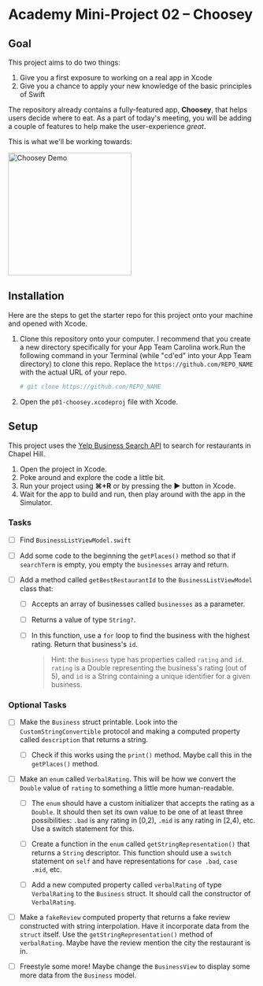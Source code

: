 # Academy Mini-Project 02 – Choosey

## Goal

This project aims to do two things:

1. Give you a first exposure to working on a real app in Xcode
2. Give you a chance to apply your new knowledge of the basic principles of Swift

The repository already contains a fully-featured app, **Choosey**, that helps users decide where to eat. As a part of today's meeting, you will be adding a couple of features to help make the user-experience *great*.

This is what we'll be working towards:

<img src="Screenshots/choosey-demo.gif" alt="Choosey Demo" width="250"/>

## Installation

Here are the steps to get the starter repo for this project onto your machine and opened with Xcode.

1. Clone this repository onto your computer. I recommend that you create a new directory specifically for your App Team Carolina work.Run the following command in your Terminal (while "cd'ed" into your App Team directory) to clone this repo. Replace the `https://github.com/REPO_NAME` with the actual URL of your repo.

   ```bash
   # git clone https://github.com/REPO_NAME
   ```

2. Open the `p01-choosey.xcodeproj` file with Xcode.

## Setup

This project uses the [Yelp Business Search API](https://www.yelp.com/developers/documentation/v3/business_search) to search for restaurants in Chapel Hill.
1. Open the project in Xcode.
2. Poke around and explore the code a little bit.
3. Run your project using **⌘+R** or by pressing the **►** button in Xcode.
4. Wait for the app to build and run, then play around with the app in the Simulator.

### Tasks

- [ ] Find `BusinessListViewModel.swift`

- [ ] Add some code to the beginning the `getPlaces()` method so that if `searchTerm` is empty, you empty the `businesses` array and return.

- [ ] Add a method called `getBestRestaurantId` to the `BusinessListViewModel` class that:

  - [ ] Accepts an array of businesses called `businesses` as a parameter.

  - [ ] Returns a value of type `String?`.

  - [ ] In this function, use a `for` loop to find the business with the highest rating. Return that business's `id`.

    > Hint: the `Business` type has properties called `rating` and `id`. `rating` is a Double representing the business's rating (out of 5), and `id` is a String containing a unique identifier for a given business.
 
### Optional Tasks
- [ ] Make the `Business` struct printable. Look into the `CustomStringConvertible` protocol and making a computed property called `description` that returns a string.

   - [ ] Check if this works using the `print()` method. Maybe call this in the `getPlaces()` method.

- [ ] Make an `enum` called `VerbalRating`. This will be how we convert the `Double` value of `rating` to something a little more human-readable.

   - [ ] The `enum` should have a custom initializer that accepts the rating as a `Double`. It should then set its own value to be one of at least three possibilities: `.bad` is any rating in [0,2), `.mid` is any rating in [2,4), etc. Use a switch statement for this.
   
   - [ ] Create a function in the `enum` called `getStringRepresentation()` that returns a `String` descriptor. This function should use a `switch` statement on `self` and have representations for `case .bad`, `case .mid`, etc.
   
   - [ ] Add a new computed property called `verbalRating` of type `VerbalRating` to the `Business` struct. It should call the constructor of `VerbalRating`. 
   
- [ ] Make a `fakeReview` computed property that returns a fake review constructed with string interpolation. Have it incorporate data from the `struct` itself. Use the `getStringRepresentation()` method of `verbalRating`. Maybe have the review mention the city the restaurant is in. 

- [ ] Freestyle some more! Maybe change the `BusinessView` to display some more data from the `Business` model.
   
